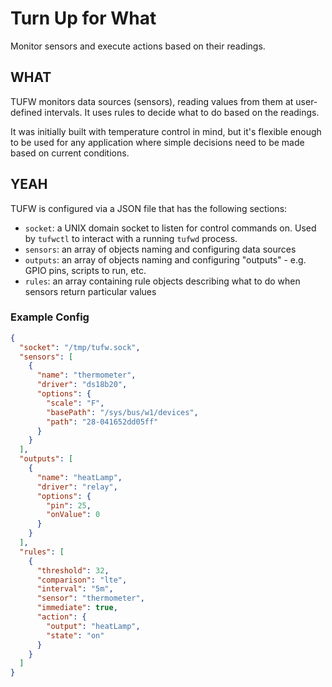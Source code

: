 # Turn Up for What

Monitor sensors and execute actions based on their readings.

## WHAT

TUFW monitors data sources (sensors), reading values from them at user-defined intervals. It uses rules to decide what
to do based on the readings.

It was initially built with temperature control in mind, but it's flexible enough to be used for any application where
simple decisions need to be made based on current conditions.

## YEAH

TUFW is configured via a JSON file that has the following sections:


+ `socket`: a UNIX domain socket to listen for control commands on. Used by `tufwctl` to interact with a running `tufwd` process.
+ `sensors`: an array of objects naming and configuring data sources
+ `outputs`: an array of objects naming and configuring "outputs" - e.g. GPIO pins, scripts to run, etc.
+ `rules`: an array containing rule objects describing what to do when sensors return particular values

### Example Config

```json
{
  "socket": "/tmp/tufw.sock",
  "sensors": [
    {
      "name": "thermometer",
      "driver": "ds18b20",
      "options": {
        "scale": "F",
        "basePath": "/sys/bus/w1/devices",
        "path": "28-041652dd05ff"
      }
    }
  ],
  "outputs": [
    {
      "name": "heatLamp",
      "driver": "relay",
      "options": {
        "pin": 25,
        "onValue": 0
      }
    }
  ],
  "rules": [
    {
      "threshold": 32,
      "comparison": "lte",
      "interval": "5m",
      "sensor": "thermometer",
      "immediate": true,
      "action": {
        "output": "heatLamp",
        "state": "on"
      }
    }
  ]
}
```